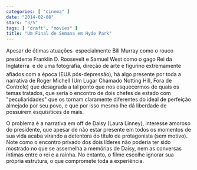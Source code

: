 ```yaml
---
categories: [ "cinema" ]
date: "2014-02-08"
stars: "3/5"
tags: [ "draft", "movies" ]
title: "Um Final de Semana em Hyde Park"
---
```

Apesar de ótimas atuações  especialmente Bill Murray como o
rouco presidente Franklin D. Roosevelt e Samuel West como o gago Rei
da Inglaterra  e de uma fotografia, direção de arte e figurino
extremamente afiados com a época (EUA pós-depressão), há algo presente
por toda a narrativa de Roger Michell (Um Lugar Chamado Notting Hill,
Fora de Controle) que desagrada a tal ponto que nos esquecermos de
quais os temas tratados, que seria o encontro de dois chefes de estado
com "peculiaridades" que os tornam claramente diferentes do ideal de
perfeição almejado por seu povo, e que por isso mesmo lhe dá liberdade
de possuírem esquisitices de mais.

O problema é a narrativa em off de Daisy (Laura Linney), interesse
amoroso do presidente, que apesar de não estar presente em todos os
momentos de sua vida acaba virando a detentora do título de protagonista
(sem motivo). Note como o encontro privado dos dois líderes não
poderia ter sido mostrado no que se assemelha a memórias de Daisy, nem
as conversas íntimas entre o rei e a rainha. No entanto, o filme escolhe
ignorar sua própria estrutura, o que compromete toda a experiência.
